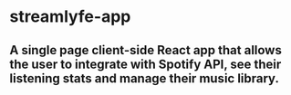 # streamlyfe-app



## A single page client-side React app that allows the user to integrate with Spotify API, see their listening stats and manage their music library.


